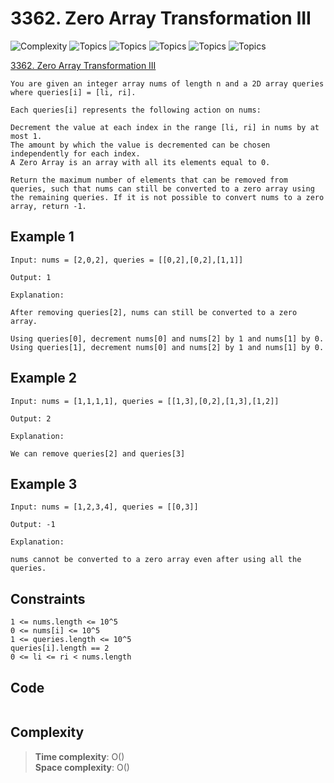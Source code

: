 # 3362. Zero Array Transformation III

![Complexity](https://img.shields.io/badge/medium-yellow)
![Topics](https://img.shields.io/badge/array-blue)
![Topics](https://img.shields.io/badge/greedy-blue)
![Topics](https://img.shields.io/badge/sorting-blue)
![Topics](https://img.shields.io/badge/heap_(priority_queue)-blue)
![Topics](https://img.shields.io/badge/prefix_sum-blue)

[3362. Zero Array Transformation III](https://leetcode.com/problems/zero-array-transformation-iii/description/?envType=daily-question&envId=2025-05-22)

```
You are given an integer array nums of length n and a 2D array queries where queries[i] = [li, ri].

Each queries[i] represents the following action on nums:

Decrement the value at each index in the range [li, ri] in nums by at most 1.
The amount by which the value is decremented can be chosen independently for each index.
A Zero Array is an array with all its elements equal to 0.

Return the maximum number of elements that can be removed from queries, such that nums can still be converted to a zero array using the remaining queries. If it is not possible to convert nums to a zero array, return -1.
```

## Example 1

```
Input: nums = [2,0,2], queries = [[0,2],[0,2],[1,1]]

Output: 1

Explanation:

After removing queries[2], nums can still be converted to a zero array.

Using queries[0], decrement nums[0] and nums[2] by 1 and nums[1] by 0.
Using queries[1], decrement nums[0] and nums[2] by 1 and nums[1] by 0.
```

## Example 2

```
Input: nums = [1,1,1,1], queries = [[1,3],[0,2],[1,3],[1,2]]

Output: 2

Explanation:

We can remove queries[2] and queries[3]
```

## Example 3

```
Input: nums = [1,2,3,4], queries = [[0,3]]

Output: -1

Explanation:

nums cannot be converted to a zero array even after using all the queries.
```

## Constraints

```
1 <= nums.length <= 10^5
0 <= nums[i] <= 10^5
1 <= queries.length <= 10^5
queries[i].length == 2
0 <= li <= ri < nums.length
```

## Code

```csharp

```

## Complexity

> **Time complexity**: O()  
> **Space complexity**: O()